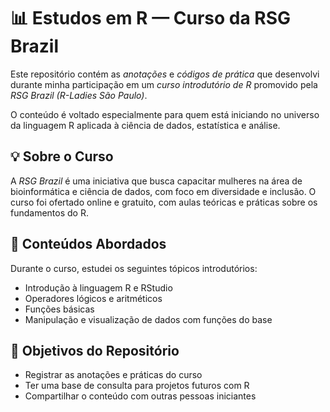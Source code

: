 # 📊 Estudos em R — Curso da RSG Brazil

Este repositório contém as *anotações* e *códigos de prática* que desenvolvi durante minha participação em um *curso introdutório de R* promovido pela *RSG Brazil (R-Ladies São Paulo)*.

O conteúdo é voltado especialmente para quem está iniciando no universo da linguagem R aplicada à ciência de dados, estatística e análise.


## 💡 Sobre o Curso

A *RSG Brazil* é uma iniciativa que busca capacitar mulheres na área de bioinformática e ciência de dados, com foco em diversidade e inclusão. O curso foi ofertado online e gratuito, com aulas teóricas e práticas sobre os fundamentos do R.


## 🧠 Conteúdos Abordados

Durante o curso, estudei os seguintes tópicos introdutórios:
-  Introdução à linguagem R e RStudio
-  Operadores lógicos e aritméticos
-  Funções básicas
-  Manipulação e visualização de dados com funções do base

## 🎯 Objetivos do Repositório

- Registrar as anotações e práticas do curso
- Ter uma base de consulta para projetos futuros com R
- Compartilhar o conteúdo com outras pessoas iniciantes
